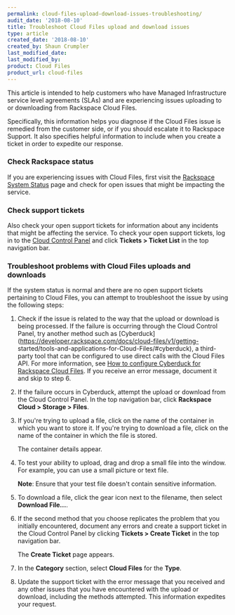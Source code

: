 ```yaml
---
permalink: cloud-files-upload-download-issues-troubleshooting/
audit_date: '2018-08-10'
title: Troubleshoot Cloud Files upload and download issues
type: article
created_date: '2018-08-10'
created_by: Shaun Crumpler
last_modified_date: 
last_modified_by: 
product: Cloud Files
product_url: cloud-files
---
```


This article is intended to help customers who have Managed Infrastructure service level agreements (SLAs) and are 
experiencing issues uploading to or downloading from Rackspace Cloud Files.

Specifically, this information helps you diagnose if the Cloud Files issue is remedied from the customer side, or if you 
should escalate it to Rackspace Support. It also specifies helpful information to include when you create a ticket in order 
to expedite our response.

### Check Rackspace status

If you are experiencing issues with Cloud Files, first visit the 
[Rackspace System Status](https://rackspace.service-now.com/system_status/) page and check for open issues that might 
be impacting the service. 

### Check support tickets

Also check your open support tickets for information about any incidents that might be affecting the service. To check
your open support tickets, log in to the [Cloud Control Panel](https://mycloud.rackspace.com/) and click 
**Tickets > Ticket List** in the top navigation bar.

### Troubleshoot problems with Cloud Files uploads and downloads

If the system status is normal and there are no open support tickets pertaining to Cloud Files, you can attempt to 
troubleshoot the issue by using the following steps:

1. Check if the issue is related to the way that the upload or download is being processed. If the failure is occurring 
   through the Cloud Control Panel, try another method such as 
   [Cyberduck](https://developer.rackspace.com/docs/cloud-files/v1/getting-
   started/tools-and-applications-for-Cloud-Files/#cyberduck), 
   a third-party tool that can be configured to use direct calls with the Cloud Files API. For more information, see [How to configure Cyberduck for Rackspace Cloud Files](https://community.rackspace.com/general/f/general-discussion-forum/8486/how-to-configure-cyberduck-for-rackspace-cloud-files). If you receive an error message, document it and skip to step 6.
2. If the failure occurs in Cyberduck, attempt the upload or download from the Cloud Control Panel. In the top 
   navigation bar, click **Rackspace Cloud > Storage > Files**.
3. If you're trying to upload a file, click on the name of the container in which you want to store it. If you're trying to 
   download a file, click on the name of the container in which the file is stored. 
   
   The container details appear.
4. To test your ability to upload, drag and drop a small file into the window. For example, you can use a small picture or 
   text file. 
   
   **Note**: Ensure that your test file doesn't contain sensitive information.
5. To download a file, click the gear icon next to the filename, then select **Download File...**.
6. If the second method that you choose replicates the problem that you initially encountered, document any errors 
   and create a support ticket in the Cloud Control Panel by clicking **Tickets > Create Ticket** in the top 
   navigation bar. 
   
   The **Create Ticket** page appears.
7. In the **Category** section, select **Cloud Files** for the **Type**. 
8. Update the support ticket with the error message that you received and any other issues that you have encountered with 
   the upload or download, including the methods attempted. This information expedites your request.
